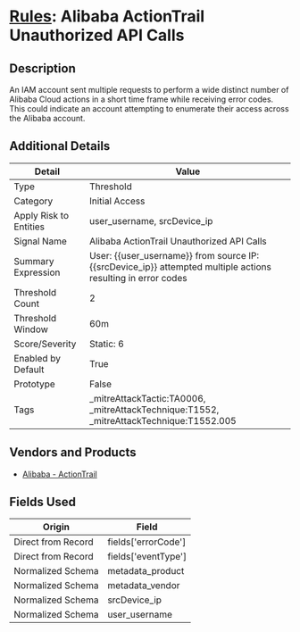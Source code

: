 # [Rules](README.md): Alibaba ActionTrail Unauthorized API Calls

## Description
An IAM account sent multiple requests to perform a wide distinct number of Alibaba Cloud actions in a short time frame while receiving error codes. This could indicate an account attempting to enumerate their access across the Alibaba account.

## Additional Details
|Detail|Value|
|----|----|
|Type|Threshold|
|Category|Initial Access|
|Apply Risk to Entities|user_username, srcDevice_ip|
|Signal Name|Alibaba ActionTrail Unauthorized API Calls|
|Summary Expression|User: {{user_username}} from source IP: {{srcDevice_ip}} attempted multiple actions resulting in error codes|
|Threshold Count|2|
|Threshold Window|60m|
|Score/Severity|Static: 6|
|Enabled by Default|True|
|Prototype|False|
|Tags|_mitreAttackTactic:TA0006, _mitreAttackTechnique:T1552, _mitreAttackTechnique:T1552.005|
## Vendors and Products
- [Alibaba - ActionTrail](../products/79055042-52c8-4998-b201-bd2cd2dbca1f.md)


## Fields Used

|Origin|Field|
|----|----|
|Direct from Record|fields['errorCode']|
|Direct from Record|fields['eventType']|
|Normalized Schema|metadata_product|
|Normalized Schema|metadata_vendor|
|Normalized Schema|srcDevice_ip|
|Normalized Schema|user_username|


